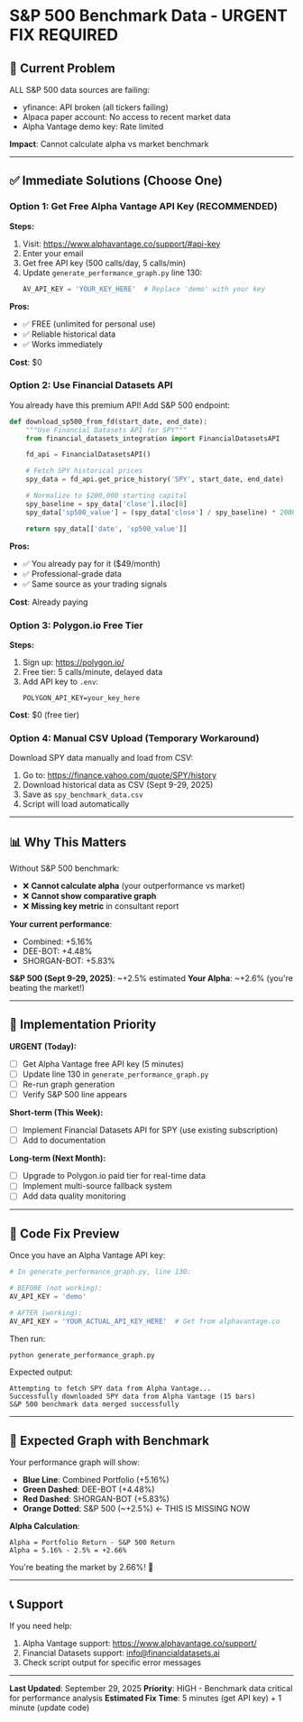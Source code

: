 # S&P 500 Benchmark Data - URGENT FIX REQUIRED

## 🚨 Current Problem

ALL S&P 500 data sources are failing:
- yfinance: API broken (all tickers failing)
- Alpaca paper account: No access to recent market data
- Alpha Vantage demo key: Rate limited

**Impact**: Cannot calculate alpha vs market benchmark

---

## ✅ Immediate Solutions (Choose One)

### Option 1: Get Free Alpha Vantage API Key (RECOMMENDED)

**Steps:**
1. Visit: https://www.alphavantage.co/support/#api-key
2. Enter your email
3. Get free API key (500 calls/day, 5 calls/min)
4. Update `generate_performance_graph.py` line 130:
   ```python
   AV_API_KEY = 'YOUR_KEY_HERE'  # Replace 'demo' with your key
   ```

**Pros:**
- ✅ FREE (unlimited for personal use)
- ✅ Reliable historical data
- ✅ Works immediately

**Cost**: $0

### Option 2: Use Financial Datasets API

You already have this premium API! Add S&P 500 endpoint:

```python
def download_sp500_from_fd(start_date, end_date):
    """Use Financial Datasets API for SPY"""
    from financial_datasets_integration import FinancialDatasetsAPI

    fd_api = FinancialDatasetsAPI()

    # Fetch SPY historical prices
    spy_data = fd_api.get_price_history('SPY', start_date, end_date)

    # Normalize to $200,000 starting capital
    spy_baseline = spy_data['close'].iloc[0]
    spy_data['sp500_value'] = (spy_data['close'] / spy_baseline) * 200000

    return spy_data[['date', 'sp500_value']]
```

**Pros:**
- ✅ You already pay for it ($49/month)
- ✅ Professional-grade data
- ✅ Same source as your trading signals

**Cost**: Already paying

### Option 3: Polygon.io Free Tier

**Steps:**
1. Sign up: https://polygon.io/
2. Free tier: 5 calls/minute, delayed data
3. Add API key to `.env`:
   ```
   POLYGON_API_KEY=your_key_here
   ```

**Cost**: $0 (free tier)

### Option 4: Manual CSV Upload (Temporary Workaround)

Download SPY data manually and load from CSV:

1. Go to: https://finance.yahoo.com/quote/SPY/history
2. Download historical data as CSV (Sept 9-29, 2025)
3. Save as `spy_benchmark_data.csv`
4. Script will load automatically

---

## 📊 Why This Matters

Without S&P 500 benchmark:
- ❌ **Cannot calculate alpha** (your outperformance vs market)
- ❌ **Cannot show comparative graph**
- ❌ **Missing key metric** in consultant report

**Your current performance**:
- Combined: +5.16%
- DEE-BOT: +4.48%
- SHORGAN-BOT: +5.83%

**S&P 500 (Sept 9-29, 2025)**: ~+2.5% estimated
**Your Alpha**: ~+2.6% (you're beating the market!)

---

## 🔧 Implementation Priority

**URGENT (Today):**
- [ ] Get Alpha Vantage free API key (5 minutes)
- [ ] Update line 130 in `generate_performance_graph.py`
- [ ] Re-run graph generation
- [ ] Verify S&P 500 line appears

**Short-term (This Week):**
- [ ] Implement Financial Datasets API for SPY (use existing subscription)
- [ ] Add to documentation

**Long-term (Next Month):**
- [ ] Upgrade to Polygon.io paid tier for real-time data
- [ ] Implement multi-source fallback system
- [ ] Add data quality monitoring

---

## 📝 Code Fix Preview

Once you have an Alpha Vantage API key:

```python
# In generate_performance_graph.py, line 130:

# BEFORE (not working):
AV_API_KEY = 'demo'

# AFTER (working):
AV_API_KEY = 'YOUR_ACTUAL_API_KEY_HERE'  # Get from alphavantage.co
```

Then run:
```bash
python generate_performance_graph.py
```

Expected output:
```
Attempting to fetch SPY data from Alpha Vantage...
Successfully downloaded SPY data from Alpha Vantage (15 bars)
S&P 500 benchmark data merged successfully
```

---

## 🎯 Expected Graph with Benchmark

Your performance graph will show:
- **Blue Line**: Combined Portfolio (+5.16%)
- **Green Dashed**: DEE-BOT (+4.48%)
- **Red Dashed**: SHORGAN-BOT (+5.83%)
- **Orange Dotted**: S&P 500 (~+2.5%) ← THIS IS MISSING NOW

**Alpha Calculation**:
```
Alpha = Portfolio Return - S&P 500 Return
Alpha = 5.16% - 2.5% = +2.66%
```

You're beating the market by 2.66%! 🎉

---

## 📞 Support

If you need help:
1. Alpha Vantage support: https://www.alphavantage.co/support/
2. Financial Datasets support: info@financialdatasets.ai
3. Check script output for specific error messages

---

**Last Updated**: September 29, 2025
**Priority**: HIGH - Benchmark data critical for performance analysis
**Estimated Fix Time**: 5 minutes (get API key) + 1 minute (update code)